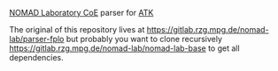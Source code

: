 [NOMAD Laboratory CoE](http://nomad-coe.eu) parser for [ATK](http://quantumwise.com/)

The original of this repository lives at https://gitlab.rzg.mpg.de/nomad-lab/parser-fplo
but probably you want to clone recursively https://gitlab.rzg.mpg.de/nomad-lab/nomad-lab-base
to get all dependencies.
